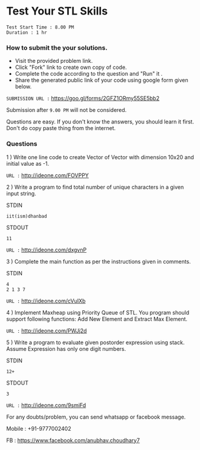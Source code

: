 # Test Your STL Skills
```
Test Start Time : 8.00 PM
Duration : 1 hr
```

### How to submit the your solutions.
* Visit the provided problem link.
* Click "Fork" link to create own copy of code.
* Complete the code according to the question and "Run" it .
* Share the generated public link of your code using google form given below.

`SUBMISSION URL :` https://goo.gl/forms/2GFZ1ORmy55SE5bb2

Submission after `9.00 PM` will not be considered.

Questions are easy. If you don't know the answers, you should learn it first. Don't do copy paste thing from the internet.

### Questions
1 ) Write one line code to create Vector of Vector<int>  with dimension 10x20 and initial value as -1.

`URL :` http://ideone.com/FOVPPY

2 ) Write a program to find total number of unique characters in a given input string.

STDIN
```
iit(ism)dhanbad
```

STDOUT
```
11
```
`URL :` http://ideone.com/dxgvnP

3 ) Complete the main function as per the instructions given in comments.

STDIN
```
4
2 1 3 7
```
`URL :` http://ideone.com/cVuIXb

4 ) Implement Maxheap using Priority Queue of STL. You program should support following functions: Add New Element and Extract Max Element.

`URL :` http://ideone.com/PWJj2d

5 ) Write a program to evaluate given postorder expression using stack. Assume Expression has only one digit numbers.

STDIN
```
12+
```

STDOUT
```
3
```
`URL :`  http://ideone.com/9smiFd


For any doubts/problem, you can send whatsapp or facebook message.

Mobile : +91-9777002402

FB : https://www.facebook.com/anubhav.choudhary7

